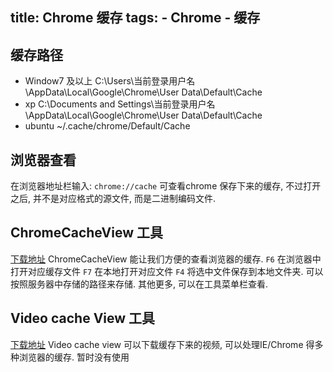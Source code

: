 title: Chrome 缓存
tags: 
    - Chrome 
    - 缓存
---

## 缓存路径
+ Window7 及以上
    C:\Users\当前登录用户名\AppData\Local\Google\Chrome\User Data\Default\Cache
+ xp
C:\Documents and Settings\当前登录用户名\AppData\Local\Google\Chrome\User Data\Default\Cache
+ ubuntu 
    ~/.cache/chrome/Default/Cache

## 浏览器查看
在浏览器地址栏输入: `chrome://cache` 可查看chrome 保存下来的缓存, 不过打开之后, 并不是对应格式的源文件, 而是二进制编码文件.

## ChromeCacheView 工具
[下载地址](http://www.nirsoft.net/utils/chrome_cache_view.html)
 ChromeCacheView 能让我们方便的查看浏览器的缓存. 
 `F6` 在浏览器中打开对应缓存文件
 `F7` 在本地打开对应文件
 `F4` 将选中文件保存到本地文件夹. 可以按照服务器中存储的路径来存储.
 其他更多, 可以在工具菜单栏查看. 

## Video cache View 工具
[下载地址](http://www.nirsoft.net/utils/chrome_cache_view.html)
Video cache view 可以下载缓存下来的视频, 可以处理IE/Chrome 得多种浏览器的缓存.
暂时没有使用
